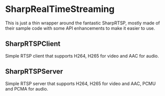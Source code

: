 # SharpRealTimeStreaming
This is just a thin wrapper around the fantastic SharpRTSP, mostly made of their sample code with some API enhancements to make it easier to use.

## SharpRTSPClient
Simple RTSP client that supports H264, H265 for video and AAC for audio.

## SharpRTSPServer
Simple RTSP server that supports H264, H265 for video and AAC, PCMU and PCMA for audio. 